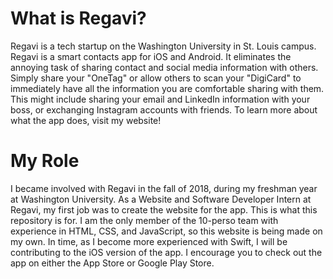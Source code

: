 # What is Regavi?
Regavi is a tech startup on the Washington University in St. Louis campus. Regavi is a smart contacts app for iOS and Android. It eliminates  the annoying task of sharing contact and social media information with others. Simply share your "OneTag" or allow others to scan your "DigiCard" to immediately have all the information you are comfortable sharing with them. This might include sharing your email and LinkedIn information with your boss, or exchanging Instagram accounts with friends. To learn more about what the app does, visit my website!

# My Role
I became involved with Regavi in the fall of 2018, during my freshman year at Washington University. As a Website and Software Developer Intern at Regavi, my first job was to create the website for the app. This is what this repository is for. I am the only member of the 10-perso team with experience in HTML, CSS, and JavaScript, so this website is being made on my own. In time, as I become more experienced with Swift, I will be contributing to the iOS version of the app. I encourage you to check out the app on either the App Store or Google Play Store. 
